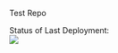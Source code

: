 Test Repo


Status of Last Deployment:<br>
<img src="ttps://github.com/Stube123/from-Gitlab_Project01/workflows/My-GitHubActions-Basics/badge.svg?branch=master"><br>
